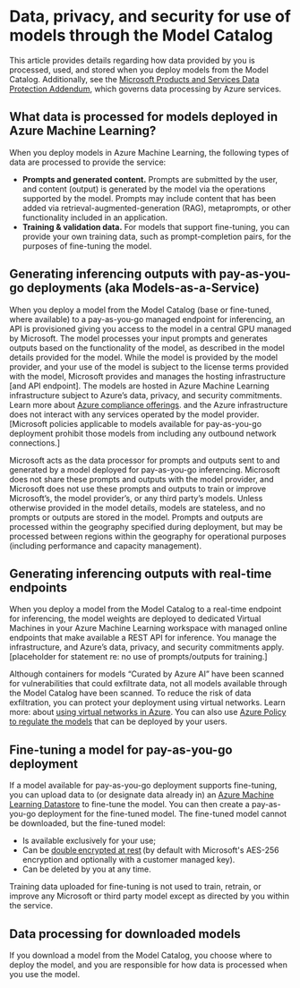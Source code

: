# Data, privacy, and security for use of models through the Model Catalog 

This article provides details regarding how data provided by you is processed, used, and stored when you deploy models from the Model Catalog. Additionally, see the [Microsoft Products and Services Data Protection Addendum](https://www.microsoft.com/licensing/docs/view/Microsoft-Products-and-Services-Data-Protection-Addendum-DPA), which governs data processing by Azure services. 

## What data is processed for models deployed in Azure Machine Learning? 

When you deploy models in Azure Machine Learning, the following types of data are processed to provide the service: 

* **Prompts and generated content.** Prompts are submitted by the user, and content (output) is generated by the model via the operations supported by the model. Prompts may include content that has been added via retrieval-augmented-generation (RAG), metaprompts, or other functionality included in an application.  
* **Training & validation data.** For models that support fine-tuning, you can provide your own training data, such as prompt-completion pairs, for the purposes of fine-tuning the model. 


## Generating inferencing outputs with pay-as-you-go deployments (aka Models-as-a-Service)  
When you deploy a model from the Model Catalog (base or fine-tuned, where available) to a pay-as-you-go managed endpoint for inferencing, an API is provisioned giving you access to the model in a central GPU managed by Microsoft. The model processes your input prompts and generates outputs based on the functionality of the model, as described in the model details provided for the model. While the model is provided by the model provider, and your use of the model is subject to the license terms provided with the model, Microsoft provides and manages the hosting infrastructure [and API endpoint]. The models are hosted in Azure Machine Learning infrastructure subject to Azure’s data, privacy, and security commitments. Learn more about [Azure compliance offerings](https://servicetrust.microsoft.com/DocumentPage/7adf2d9e-d7b5-4e71-bad8-713e6a183cf3). and the Azure infrastructure does not interact with any services operated by the model provider. [Microsoft policies applicable to models available for pay-as-you-go deployment prohibit those models from including any outbound network connections.]  

Microsoft acts as the data processor for prompts and outputs sent to and generated by a model deployed for pay-as-you-go inferencing. Microsoft does not share these prompts and outputs with the model provider, and Microsoft does not use these prompts and outputs to train or improve Microsoft’s, the model provider’s, or any third party’s models. Unless otherwise provided in the model details, models are stateless, and no prompts or outputs are stored in the model. Prompts and outputs are processed within the geography specified during deployment, but may be processed between regions within the geography for operational purposes (including performance and capacity management). 

## Generating inferencing outputs with real-time endpoints 

When you deploy a model from the Model Catalog to a real-time endpoint for inferencing, the model weights are deployed to dedicated Virtual Machines in your Azure Machine Learning workspace with managed online endpoints that make available a REST API for inference. You manage the infrastructure, and Azure’s data, privacy, and security commitments apply. [placeholder for statement re: no use of prompts/outputs for training.]  

Although containers for models “Curated by Azure AI” have been scanned for vulnerabilities that could exfiltrate data, not all models available through the Model Catalog have been scanned. To reduce the risk of data exfiltration, you can protect your deployment using virtual networks. Learn more: about [using virtual networks in Azure](./how-to-network-isolation-model-catalog). You can also use [Azure Policy to regulate the models](how-to-regulate-registry-deployments.md) that can be deployed by your users. 

## Fine-tuning a model for pay-as-you-go deployment 

If a model available for pay-as-you-go deployment supports fine-tuning, you can upload data to (or designate data already in) an [Azure Machine Learning Datastore](concept-data.md) to fine-tune the model. You can then create a pay-as-you-go deployment for the fine-tuned model. The fine-tuned model cannot be downloaded, but the fine-tuned model: 

* Is available exclusively for your use; 
* Can be [double encrypted at rest](../ai-services/openai/encrypt-data-at-rest.md) (by default with Microsoft's AES-256 encryption and optionally with a customer managed key). 
* Can be deleted by you at any time. 

Training data uploaded for fine-tuning is not used to train, retrain, or improve any Microsoft or third party model except as directed by you within the service.  

## Data processing for downloaded models 

If you download a model from the Model Catalog, you choose where to deploy the model, and you are responsible for how data is processed when you use the model.
